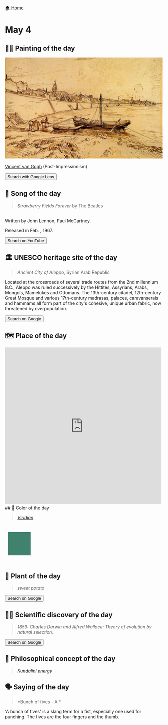 
[🏠 Home](../../index.md)

# May 4

## 🧑‍🎨 Painting of the day

<img width="600" src="../img/Vincent_van_Gogh_8.jpg">

[Vincent van Gogh](http://en.wikipedia.org/wiki/Vincent_van_Gogh) (Post-Impressionism)

<button class="btn btn-success"
onclick=" window.open('https://lens.google.com/uploadbyurl?url=https://iretes.github.io/one-a-day/data/img/Vincent_van_Gogh_8.jpg','_blank')">
Search with Google Lens
</button>

## 🎼 Song of the day

> *Strawberry Fields Forever*
by The Beatles

<br />Written by John Lennon, Paul McCartney.

Released in Feb. , 1967.

<button class="btn btn-success"
onclick=" window.open('http://www.youtube.com/search?q=Strawberry Fields Forever by The Beatles','_blank')">
Search on YouTube
</button>

## 🏛️ UNESCO heritage site of the day

> *Ancient City of Aleppo*, Syrian Arab Republic

<p>Located at the crossroads of several trade routes from the 2nd millennium B.C., Aleppo was ruled successively by the Hittites, Assyrians, Arabs, Mongols, Mamelukes and Ottomans. The 13th-century citadel, 12th-century Great Mosque and various 17th-century madrasas, palaces, caravanserais and hammams all form part of the city's cohesive, unique urban fabric, now threatened by overpopulation.</p>

<button class="btn btn-success"
onclick=" window.open('http://www.google.com/search?q=Ancient City of Aleppo','_blank')">
Search on Google
</button>

## 🗺️ Place of the day

<iframe
src="https://www.mapcrunch.com"
name="mapcrunch"
width="500"
height="500"
allowTransparency="true"
scrolling="no"
frameborder="0"
>
</iframe>
## 🎨 Color of the day

> *[Viridian](https://en.wikipedia.org/wiki/Viridian)*

<div style="color:#40826D; font-size: 100px;">&#9632;</div>

## 🌿 Plant of the day

> *sweet potato*

<button class="btn btn-success"
onclick=" window.open('http://www.google.com/search?q=sweet potato','_blank')">
Search on Google
</button>

## 🧑‍🔬 Scientific discovery of the day

> *1859: Charles Darwin and Alfred Wallace: Theory of evolution by natural selection.*

<button class="btn btn-success"
onclick=" window.open('http://www.google.com/search?q=1859: Charles Darwin and Alfred Wallace: Theory of evolution by natural selection.','_blank')">
Search on Google
</button>

## 💭 Philosophical concept of the day

> *[Kundalini energy](https://en.wikipedia.org/wiki/Kundalini_energy)*

## 🗣️ Saying of the day

> *Bunch of fives - A *

'A bunch of fives' is a slang term for
          a fist, especially one used for punching. The
          fives are the four fingers and the thumb.
